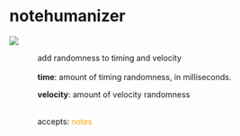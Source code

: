 
<a name=notehumanizer></a><br>
# <b>notehumanizer</b>
<img src="https://www.bespokesynth.com/docs/screenshots/notehumanizer.png"><br>
<div style="display:inline-block;margin-left:50px;">
add randomness to timing and velocity<br/><br/>
<b>time</b>: amount of timing randomness, in milliseconds.<br>

<b>velocity</b>: amount of velocity randomness<br>

<br>accepts: <font color=orange>notes</font> <br></div>
